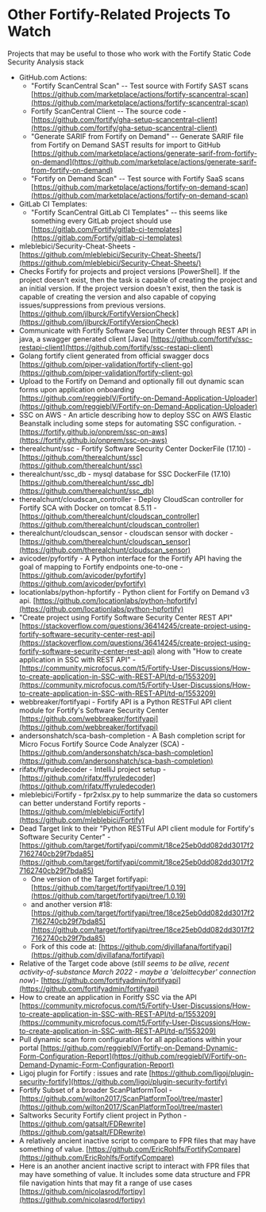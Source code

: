 # Other Fortify-Related Projects To Watch  

Projects that may be useful to those who work with the Fortify Static Code Security Analysis stack  

* GitHub.com Actions:
  * "Fortify ScanCentral Scan" -- Test source with Fortify SAST scans [https://github.com/marketplace/actions/fortify-scancentral-scan](https://github.com/marketplace/actions/fortify-scancentral-scan)  
  * Fortify ScanCentral Client -- The source code - [https://github.com/fortify/gha-setup-scancentral-client](https://github.com/fortify/gha-setup-scancentral-client)  
  * "Generate SARIF from Fortify on Demand" -- Generate SARIF file from Fortify on Demand SAST results for import to GitHub [https://github.com/marketplace/actions/generate-sarif-from-fortify-on-demand](https://github.com/marketplace/actions/generate-sarif-from-fortify-on-demand)  
  * "Fortify on Demand Scan" -- Test source with Fortify SaaS scans [https://github.com/marketplace/actions/fortify-on-demand-scan](https://github.com/marketplace/actions/fortify-on-demand-scan)  
* GitLab CI Templates:
  * "Fortify ScanCentral GitLab CI Templates" -- this seems like something every GitLab project should use [https://gitlab.com/Fortify/gitlab-ci-templates](https://gitlab.com/Fortify/gitlab-ci-templates)  
* mleblebici/Security-Cheat-Sheets - [https://github.com/mleblebici/Security-Cheat-Sheets/](https://github.com/mleblebici/Security-Cheat-Sheets/)  
* Checks Fortify for projects and project versions [PowerShell]. If the project doesn't exist, then the task is capable of creating the project and an initial version. If the project version doesn't exist, then the task is capable of creating the version and also capable of copying issues/suppressions from previous versions. [https://github.com/jlburck/FortifyVersionCheck](https://github.com/jlburck/FortifyVersionCheck)  
* Communicate with Fortify Software Security Center through REST API in java, a swagger generated client [Java] [https://github.com/fortify/ssc-restapi-client](https://github.com/fortify/ssc-restapi-client)  
* Golang fortify client generated from official swagger docs [https://github.com/piper-validation/fortify-client-go](https://github.com/piper-validation/fortify-client-go)  
* Upload to the Fortify on Demand and optionally fill out dynamic scan forms upon application onboarding [https://github.com/reggiebIV/Fortify-on-Demand-Application-Uploader](https://github.com/reggiebIV/Fortify-on-Demand-Application-Uploader)  
* SSC on AWS - An article describing how to deploy SSC on AWS Elastic Beanstalk including some steps for automating SSC configuration. - [https://fortify.github.io/onprem/ssc-on-aws](https://fortify.github.io/onprem/ssc-on-aws)  
* therealchunt/ssc - Fortify Software Security Center DockerFile (17.10) - [https://github.com/therealchunt/ssc](https://github.com/therealchunt/ssc)  
* therealchunt/ssc_db - mysql database for SSC DockerFile (17.10) [https://github.com/therealchunt/ssc_db](https://github.com/therealchunt/ssc_db)  
* therealchunt/cloudscan_controller - Deploy CloudScan controller for Fortify SCA with Docker on tomcat 8.5.11 - [https://github.com/therealchunt/cloudscan_controller](https://github.com/therealchunt/cloudscan_controller)  
* therealchunt/cloudscan_sensor - cloudscan sensor with docker <not done> - [https://github.com/therealchunt/cloudscan_sensor](https://github.com/therealchunt/cloudscan_sensor)  
* avicoder/pyfortify - A Python interface for the Fortify API having the goal of mapping to Fortify endpoints one-to-one - [https://github.com/avicoder/pyfortify](https://github.com/avicoder/pyfortify)  
* locationlabs/python-hpfortify - Python client for Fortify on Demand v3 api.  [https://github.com/locationlabs/python-hpfortify](https://github.com/locationlabs/python-hpfortify)  
* "Create project using Fortify Software Security Center REST API" [https://stackoverflow.com/questions/36414245/create-project-using-fortify-software-security-center-rest-api](https://stackoverflow.com/questions/36414245/create-project-using-fortify-software-security-center-rest-api) along with "How to create application in SSC with REST API" - [https://community.microfocus.com/t5/Fortify-User-Discussions/How-to-create-application-in-SSC-with-REST-API/td-p/1553209](https://community.microfocus.com/t5/Fortify-User-Discussions/How-to-create-application-in-SSC-with-REST-API/td-p/1553209)  
* webbreaker/fortifyapi - Fortify API is a Python RESTFul API client module for Fortify's Software Security Center [https://github.com/webbreaker/fortifyapi](https://github.com/webbreaker/fortifyapi)  
* andersonshatch/sca-bash-completion - A Bash completion script for Micro Focus Fortify Source Code Analyzer (SCA) - [https://github.com/andersonshatch/sca-bash-completion](https://github.com/andersonshatch/sca-bash-completion)  
* rifatx/ffyruledecoder - IntelliJ project setup - [https://github.com/rifatx/ffyruledecoder](https://github.com/rifatx/ffyruledecoder)  
* mleblebici/Fortify - fpr2xlsx.py to help summarize the data so customers can better understand Fortify reports - [https://github.com/mleblebici/Fortify](https://github.com/mleblebici/Fortify)  
* Dead Target link to their "Python RESTFul API client module for Fortify's Software Security Center" - [https://github.com/target/fortifyapi/commit/18ce25eb0dd082dd3017f27162740cb29f7bda85](https://github.com/target/fortifyapi/commit/18ce25eb0dd082dd3017f27162740cb29f7bda85)  
  * One version of the Target fortifyapi: [https://github.com/target/fortifyapi/tree/1.0.19](https://github.com/target/fortifyapi/tree/1.0.19)  
  * and another version #18: [https://github.com/target/fortifyapi/tree/18ce25eb0dd082dd3017f27162740cb29f7bda85](https://github.com/target/fortifyapi/tree/18ce25eb0dd082dd3017f27162740cb29f7bda85)  
  * Fork of this code at: [https://github.com/djvillafana/fortifyapi](https://github.com/djvillafana/fortifyapi)  
* Relative of the Target code above (*still seems to be alive, recent activity-of-substance March 2022 - maybe a 'deloittecyber' connection now*)- [https://github.com/fortifyadmin/fortifyapi](https://github.com/fortifyadmin/fortifyapi)  
* How to create an application in Foritfy SSC via the API [https://community.microfocus.com/t5/Fortify-User-Discussions/How-to-create-application-in-SSC-with-REST-API/td-p/1553209](https://community.microfocus.com/t5/Fortify-User-Discussions/How-to-create-application-in-SSC-with-REST-API/td-p/1553209)  
* Pull dynamic scan form configuration for all applications within your portal [https://github.com/reggiebIV/Fortify-on-Demand-Dynamic-Form-Configuration-Report](https://github.com/reggiebIV/Fortify-on-Demand-Dynamic-Form-Configuration-Report)  
* Ligoj plugin for Fortify : issues and rate [https://github.com/ligoj/plugin-security-fortify](https://github.com/ligoj/plugin-security-fortify)  
* Fortify Subset of a broader ScanPlatformTool - [https://github.com/wilton2017/ScanPlatformTool/tree/master](https://github.com/wilton2017/ScanPlatformTool/tree/master)  
* Saltworks Security Fortify client project in Python - [https://github.com/gatsalt/FDRewrite](https://github.com/gatsalt/FDRewrite)  
* A relatively ancient inactive script to compare to FPR files that may have something of value. [https://github.com/EricRohlfs/FortifyCompare](https://github.com/EricRohlfs/FortifyCompare)  
* Here is an another ancient inactive script to interact with FPR files that may have something of value.  It includes some data structure and FPR file navigation hints that may fit a range of use cases [https://github.com/nicolasrod/fortipy](https://github.com/nicolasrod/fortipy)  
